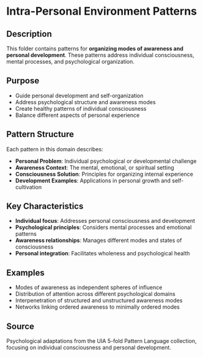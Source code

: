 # Intra-Personal Environment Patterns

## Description
This folder contains patterns for **organizing modes of awareness and personal development**. These patterns address individual consciousness, mental processes, and psychological organization.

## Purpose
- Guide personal development and self-organization
- Address psychological structure and awareness modes
- Create healthy patterns of individual consciousness
- Balance different aspects of personal experience

## Pattern Structure
Each pattern in this domain describes:
- **Personal Problem**: Individual psychological or developmental challenge
- **Awareness Context**: The mental, emotional, or spiritual setting
- **Consciousness Solution**: Principles for organizing internal experience
- **Development Examples**: Applications in personal growth and self-cultivation

## Key Characteristics
- **Individual focus**: Addresses personal consciousness and development
- **Psychological principles**: Considers mental processes and emotional patterns
- **Awareness relationships**: Manages different modes and states of consciousness
- **Personal integration**: Facilitates wholeness and psychological health

## Examples
- Modes of awareness as independent spheres of influence
- Distribution of attention across different psychological domains
- Interpenetration of structured and unstructured awareness modes
- Networks linking ordered awareness to minimally ordered modes

## Source
Psychological adaptations from the UIA 5-fold Pattern Language collection, focusing on individual consciousness and personal development.
